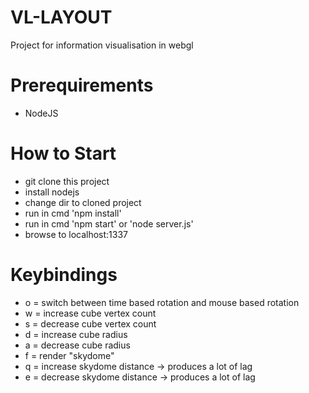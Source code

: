 VL-LAYOUT
==========
Project for information visualisation in webgl

Prerequirements
==========
- NodeJS

How to Start
==========
- git clone this project
- install nodejs
- change dir to cloned project
- run in cmd 'npm install'
- run in cmd 'npm start' or 'node server.js'
- browse to localhost:1337

Keybindings
===========
- o = switch between time based rotation and mouse based rotation
- w = increase cube vertex count
- s = decrease cube vertex count
- d = increase cube radius 
- a = decrease cube radius
- f = render "skydome"
- q = increase skydome distance -> produces a lot of lag
- e = decrease skydome distance -> produces a lot of lag